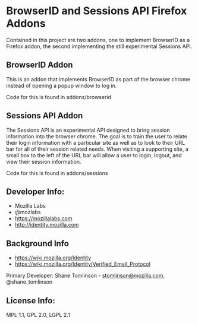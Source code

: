 # BrowserID and Sessions API Firefox Addons

Contained in this project are two addons, one to implement BrowserID as a 
Firefox addon, the second implementing the still experimental Sessions API. 

## BrowserID Addon
This is an addon that implements BrowserID as part of the browser chrome
instead of opening a popup window to log in.

Code for this is found in addons/browserid

## Sessions API Addon
The Sessions API is an experimental API designed to bring session information
into the browser chrome.  The goal is to train the user to relate their
login information with a particular site as well as to look to their URL
bar for all of their session related needs.  When visiting a supporting site,
a small box to the left of the URL bar will allow a user to login, logout, and
view their session information.

Code for this is found in addons/sessions

## Developer Info:

* Mozilla Labs
* @mozlabs
* https://mozillalabs.com
* http://identity.mozilla.com

## Background Info
* https://wiki.mozilla.org/Identity
* https://wiki.mozilla.org/Identity/Verified_Email_Protocol

Primary Developer:
Shane Tomlinson - stomlinson@mozilla.com, @shane_tomlinson


## License Info:
MPL 1.1, GPL 2.0, LGPL 2.1

